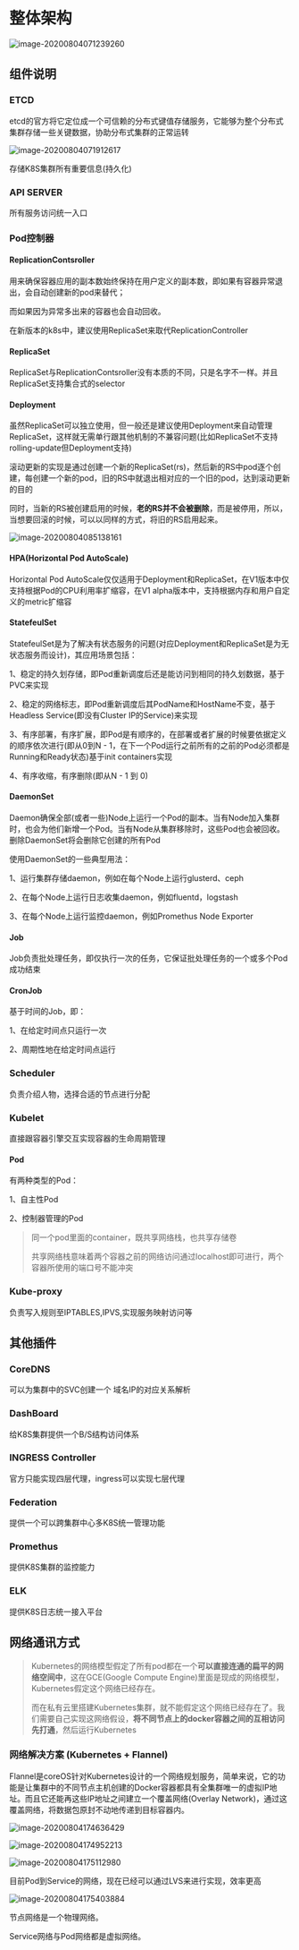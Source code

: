 # 整体架构



![image-20200804071239260](assets/image-20200804071239260.png)  

## 组件说明

### ETCD

etcd的官方将它定位成一个可信赖的分布式键值存储服务，它能够为整个分布式集群存储一些关键数据，协助分布式集群的正常运转

![image-20200804071912617](assets/image-20200804071912617.png)  

存储K8S集群所有重要信息(持久化)  

### API SERVER

所有服务访问统一入口

### Pod控制器

#### ReplicationContsroller

用来确保容器应用的副本数始终保持在用户定义的副本数，即如果有容器异常退出，会自动创建新的pod来替代；  

而如果因为异常多出来的容器也会自动回收。  

在新版本的k8s中，建议使用ReplicaSet来取代ReplicationController  

#### ReplicaSet

ReplicaSet与ReplicationContsroller没有本质的不同，只是名字不一样。并且ReplicaSet支持集合式的selector  

#### Deployment

虽然ReplicaSet可以独立使用，但一般还是建议使用Deployment来自动管理ReplicaSet，这样就无需单行跟其他机制的不兼容问题(比如ReplicaSet不支持rolling-update但Deployment支持)    

滚动更新的实现是通过创建一个新的ReplicaSet(rs)，然后新的RS中pod逐个创建，每创建一个新的pod，旧的RS中就退出相对应的一个旧的pod，达到滚动更新的目的  

同时，当新的RS被创建启用的时候，**老的RS并不会被删除**，而是被停用，所以，当想要回滚的时候，可以以同样的方式，将旧的RS启用起来。

![image-20200804085138161](assets/image-20200804085138161.png)  

#### HPA(Horizontal Pod AutoScale)

Horizontal Pod AutoScale仅仅适用于Deployment和ReplicaSet，在V1版本中仅支持根据Pod的CPU利用率扩缩容，在V1 alpha版本中，支持根据内存和用户自定义的metric扩缩容

#### StatefeulSet

StatefeulSet是为了解决有状态服务的问题(对应Deployment和ReplicaSet是为无状态服务而设计)，其应用场景包括：  

1、稳定的持久划存储，即Pod重新调度后还是能访问到相同的持久划数据，基于PVC来实现  

2、稳定的网络标志，即Pod重新调度后其PodName和HostName不变，基于Headless Service(即没有Cluster IP的Service)来实现  

3、有序部署，有序扩展，即Pod是有顺序的，在部署或者扩展的时候要依据定义的顺序依次进行(即从0到N - 1，在下一个Pod运行之前所有的之前的Pod必须都是Running和Ready状态)基于init containers实现

4、有序收缩，有序删除(即从N - 1 到 0)

#### DaemonSet

Daemon确保全部(或者一些)Node上运行一个Pod的副本。当有Node加入集群时，也会为他们新增一个Pod。当有Node从集群移除时，这些Pod也会被回收。删除DaemonSet将会删除它创建的所有Pod  

使用DaemonSet的一些典型用法：

1、运行集群存储daemon，例如在每个Node上运行glusterd、ceph  

2、在每个Node上运行日志收集daemon，例如fluentd，logstash  

3、在每个Node上运行监控daemon，例如Promethus Node Exporter  

#### Job

Job负责批处理任务，即仅执行一次的任务，它保证批处理任务的一个或多个Pod成功结束

#### CronJob

基于时间的Job，即：  

1、在给定时间点只运行一次  

2、周期性地在给定时间点运行  

### Scheduler

负责介绍人物，选择合适的节点进行分配

### Kubelet

直接跟容器引擎交互实现容器的生命周期管理

#### Pod

有两种类型的Pod：  

1、自主性Pod  

2、控制器管理的Pod  

> 同一个pod里面的container，既共享网络栈，也共享存储卷
>
> 共享网络栈意味着两个容器之前的网络访问通过localhost即可进行，两个容器所使用的端口号不能冲突



### Kube-proxy

负责写入规则至IPTABLES,IPVS,实现服务映射访问等

## 其他插件

### CoreDNS

可以为集群中的SVC创建一个 域名IP的对应关系解析

### DashBoard

给K8S集群提供一个B/S结构访问体系

### INGRESS Controller

官方只能实现四层代理，ingress可以实现七层代理

### Federation

提供一个可以跨集群中心多K8S统一管理功能

### Promethus

提供K8S集群的监控能力

### ELK

提供K8S日志统一接入平台

## 网络通讯方式

> Kubernetes的网络模型假定了所有pod都在一个**可以直接连通的扁平的网络空间中**，这在GCE(Google Compute Engine)里面是现成的网络模型，Kubernetes假定这个网络已经存在。
>
> 而在私有云里搭建Kubernetes集群，就不能假定这个网络已经存在了。我们需要自己实现这网络假设，**将不同节点上的docker容器之间的互相访问先打通**，然后运行Kubernetes

### 网络解决方案 (Kubernetes + Flannel)

Flannel是coreOS针对Kubernetes设计的一个网络规划服务，简单来说，它的功能是让集群中的不同节点主机创建的Docker容器都具有全集群唯一的虚拟IP地址。而且它还能再这些IP地址之间建立一个覆盖网络(Overlay Network)，通过这覆盖网络，将数据包原封不动地传递到目标容器内。

![image-20200804174636429](assets/image-20200804174636429.png)

![image-20200804174952213](assets/image-20200804174952213.png)  

![image-20200804175112980](assets/image-20200804175112980.png)  

目前Pod到Service的网络，现在已经可以通过LVS来进行实现，效率更高  

![image-20200804175403884](assets/image-20200804175403884.png)  

节点网络是一个物理网络。  

Service网络与Pod网络都是虚拟网络。  